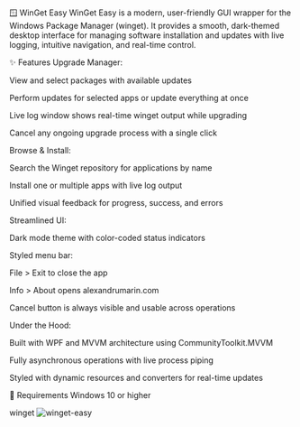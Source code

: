 🪟 WinGet Easy
WinGet Easy is a modern, user-friendly GUI wrapper for the Windows Package Manager (winget). It provides a smooth, dark-themed desktop interface for managing software installation and updates with live logging, intuitive navigation, and real-time control.

✨ Features
Upgrade Manager:

View and select packages with available updates

Perform updates for selected apps or update everything at once

Live log window shows real-time winget output while upgrading

Cancel any ongoing upgrade process with a single click

Browse & Install:

Search the Winget repository for applications by name

Install one or multiple apps with live log output

Unified visual feedback for progress, success, and errors

Streamlined UI:

Dark mode theme with color-coded status indicators

Styled menu bar:

File > Exit to close the app

Info > About opens alexandrumarin.com

Cancel button is always visible and usable across operations

Under the Hood:

Built with WPF and MVVM architecture using CommunityToolkit.MVVM

Fully asynchronous operations with live process piping

Styled with dynamic resources and converters for real-time updates

🔧 Requirements
Windows 10 or higher

winget
![winget-easy](https://github.com/user-attachments/assets/4305d83a-a721-4aec-b2db-c34157550aff)

